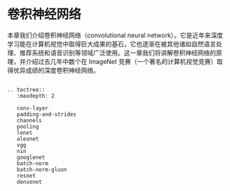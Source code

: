 # 卷积神经网络

本章我们介绍卷积神经网络（convolutional neural network）。它是近年来深度学习能在计算机视觉中取得巨大成果的基石，它也逐渐在被其他诸如自然语言处理、推荐系统和语音识别等领域广泛使用。这一章我们将讲解卷积神经网络的原理，并介绍过去几年中数个在 ImageNet 竞赛（一个著名的计算机视觉竞赛）取得优异成绩的深度卷积神经网络。

```eval_rst

.. toctree::
   :maxdepth: 2

   conv-layer
   padding-and-strides
   channels
   pooling
   lenet
   alexnet
   vgg
   nin
   googlenet
   batch-norm
   batch-norm-gluon
   resnet
   densenet
```
